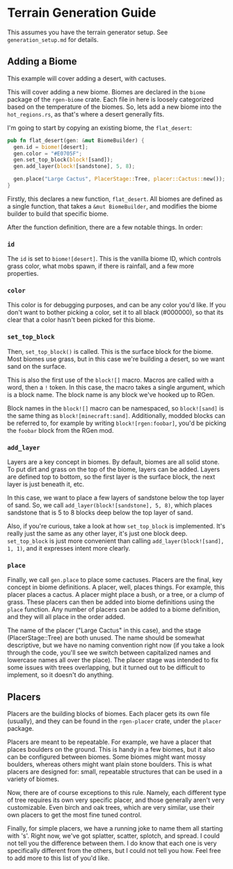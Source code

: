 # Terrain Generation Guide

This assumes you have the terrain generator setup. See `generation_setup.md` for details.

## Adding a Biome

This example will cover adding a desert, with cactuses.

This will cover adding a new biome. Biomes are declared in the `biome` package of the `rgen-biome`
crate. Each file in here is loosely categorized based on the temperature of the biomes. So, lets
add a new biome into the `hot_regions.rs`, as that's where a desert generally fits.

I'm going to start by copying an existing biome, the `flat_desert`:
```rs
pub fn flat_desert(gen: &mut BiomeBuilder) {
  gen.id = biome![desert];
  gen.color = "#E0705F";
  gen.set_top_block(block![sand]);
  gen.add_layer(block![sandstone], 5, 8);

  gen.place("Large Cactus", PlacerStage::Tree, placer::Cactus::new());
}
```

Firstly, this declares a new function, `flat_desert`. All biomes are defined as a single function,
that takes a `&mut BiomeBuilder`, and modifies the biome builder to build that specific biome.

After the function definition, there are a few notable things. In order:

### `id`

The `id` is set to `biome![desert]`. This is the vanilla biome ID, which controls grass color, what
mobs spawn, if there is rainfall, and a few more properties.

### `color`

This color is for debugging purposes, and can be any color you'd like. If you don't want to bother
picking a color, set it to all black (#000000), so that its clear that a color hasn't been picked
for this biome.

### `set_top_block`

Then, `set_top_block()` is called. This is the surface block for the biome. Most biomes use grass,
but in this case we're building a desert, so we want sand on the surface.

This is also the first use of the `block![]` macro. Macros are called with a word, then a `!` token.
In this case, the macro takes a single argument, which is a block name. The block name is any block
we've hooked up to RGen.

Block names in the `block![]` macro can be namespaced, so `block![sand]` is the same thing as
`block![minecraft:sand]`. Additionally, modded blocks can be referred to, for example by writing
`block![rgen:foobar]`, you'd be picking the `foobar` block from the RGen mod.

### `add_layer`

Layers are a key concept in biomes. By default, biomes are all solid stone. To put dirt and grass
on the top of the biome, layers can be added. Layers are defined top to bottom, so the first layer
is the surface block, the next layer is just beneath it, etc.

In this case, we want to place a few layers of sandstone below the top layer of sand. So, we call
`add_layer(block![sandstone], 5, 8)`, which places sandstone that is 5 to 8 blocks deep below the
top layer of sand.

Also, if you're curious, take a look at how `set_top_block` is implemented. It's really just the
same as any other layer, it's just one block deep. `set_top_block` is just more convenient than
calling `add_layer(block![sand], 1, 1)`, and it expresses intent more clearly.

### `place`

Finally, we call `gen.place` to place some cactuses. Placers are the final, key concept in biome
definitions. A placer, well, places things. For example, this placer places a cactus. A placer
might place a bush, or a tree, or a clump of grass. These placers can then be added into biome
definitions using the `place` function. Any number of placers can be added to a biome definition,
and they will all place in the order added.

The name of the placer ("Large Cactus" in this case), and the stage (PlacerStage::Tree) are both
unused. The name should be somewhat descriptive, but we have no naming convention right now (if you
take a look through the code, you'll see we switch between capitalized names and lowercase names
all over the place). The placer stage was intended to fix some issues with trees overlapping, but
it turned out to be difficult to implement, so it doesn't do anything.

## Placers

Placers are the building blocks of biomes. Each placer gets its own file (usually), and they can be
found in the `rgen-placer` crate, under the `placer` package.

Placers are meant to be repeatable. For example, we have a placer that places boulders on the
ground. This is handy in a few biomes, but it also can be configured between biomes. Some biomes
might want mossy boulders, whereas others might want plain stone boulders. This is what placers are
designed for: small, repeatable structures that can be used in a variety of biomes.

Now, there are of course exceptions to this rule. Namely, each different type of tree requires its
own very specific placer, and those generally aren't very customizable. Even birch and oak trees,
which are very similar, use their own placers to get the most fine tuned control.

Finally, for simple placers, we have a running joke to name them all starting with 's'. Right now,
we've got splatter, scatter, splotch, and spread. I could not tell you the difference between them.
I do know that each one is very specifically different from the others, but I could not tell you
how. Feel free to add more to this list of you'd like.
